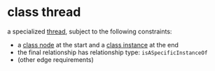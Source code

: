 class thread
======

a specialized [thread](thread.md), subject to the following constraints:

- a [class node](classNode.md) at the start and a [class instance](classInstance.md) at the end
- the final relationship has relationship type: `isASpecificInstanceOf`
- (other edge requirements)

